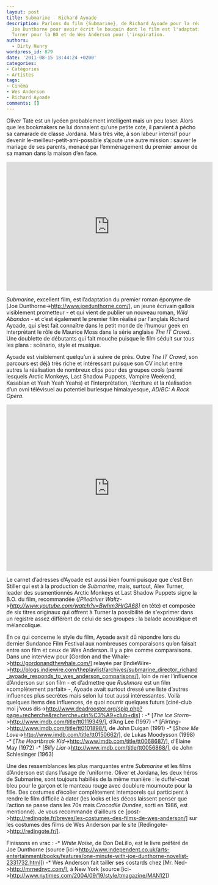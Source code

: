 ```yaml
---
layout: post
title: Submarine - Richard Ayoade
description: Parlons du film {Submarine}, de Richard Ayoade pour la réalisation, de
  Joe Dunthorne pour avoir écrit le bouquin dont le film est l'adaptation, d'Alex
  Turner pour la BO et de Wes Anderson pour l'inspiration.
authors:
  - Dirty Henry
wordpress_id: 879
date: '2011-08-15 18:44:24 +0200'
categories:
- Catégories
- Artistes
tags:
- Cinéma
- Wes Anderson
- Richard Ayoade
comments: []
---
```

Oliver Tate est un lycéen probablement intelligent mais un peu loser. Alors que les bookmakers ne lui donnaient qu’une petite cote, il parvient à pécho sa camarade de classe Jordana. Mais très vite, à son labeur intensif pour devenir le-meilleur-petit-ami-possible s’ajoute une autre mission : sauver le mariage de ses parents, menacé par l’emménagement du premier amour de sa maman dans la maison d’en face.

<iframe width="540" height="337" src="http://www.youtube.com/embed/4IVFfiv6wpY" frameborder="0" allowfullscreen></iframe>

*Submarine*, excellent film, est l’adaptation du premier roman éponyme de [Joe Dunthorne->http://www.joedunthorne.com/], un jeune écrivain gallois visiblement prometteur - et qui vient de publier un nouveau roman, *Wild Abandon* - et c’est également le premier film réalisé par l’anglais Richard Ayoade, qui s’est fait connaître dans le petit monde de l’humour geek en interprétant le rôle de Maurice Moss dans la série anglaise *The IT Crowd*. Une doublette de débutants qui fait mouche puisque le film séduit sur tous les plans : scénario, style et musique.

Ayoade est visiblement quelqu’un à suivre de près. Outre *The IT Crowd*, son parcours est déjà très riche et intéressant puisque son CV inclut entre autres la réalisation de nombreux clips pour des groupes cools (parmi lesquels Arctic Monkeys, Last Shadow Puppets, Vampire Weekend, Kasabian et Yeah Yeah Yeahs) et l’interprétation, l’écriture et la réalisation d’un ovni télévisuel au potentiel burlesque himalayesque, *AD/BC: A Rock Opera*.

<iframe width="540" height="435" src="http://www.youtube.com/embed/q37UomRayr0" frameborder="0" allowfullscreen></iframe>

Le carnet d’adresses d’Ayoade est aussi bien fourni puisque que c’est Ben Stiller qui est à la production de *Submarine*, mais, surtout, Alex Turner, leader des susmentionnés Arctic Monkeys et Last Shadow Puppets signe la B.O. du film, recommandée (*[Piledriver Waltz->http://www.youtube.com/watch?v=Bwhm3HrGA68]* en tête) et composée de six titres originaux qui offrent à Turner la possibilité de s'exprimer dans un registre assez différent de celui de ses groupes : la balade acoustique et mélancolique.

En ce qui concerne le style du film, Ayoade avait dû répondre lors du dernier Sundance Film Festival aux nombreuses comparaisons qu’on faisait entre son film et ceux de Wes Anderson. Il y a pire comme comparaisons. Dans une interview pour [Gordon and the Whale->http://gordonandthewhale.com/] relayée par [IndieWire->http://blogs.indiewire.com/theplaylist/archives/submarine_director_richard_ayoade_responds_to_wes_anderson_comparisons/], loin de nier l’influence d’Anderson sur son film - et d’admettre que *Rushmore* est un film «complètement parfait» -, Ayoade avait surtout dressé une liste d’autres influences plus secrètes mais selon lui tout aussi intéressantes. Voilà quelques items des influences, de quoi nourrir quelques futurs [ciné-club moi j’vous dis->http://www.deadrooster.org/spip.php?page=recherche&recherche=cin%C3%A9+club+dis] :
-* [*The Ice Storm*->http://www.imdb.com/title/tt0119349/], d’Ang Lee (1997)
-* [*Flirting*->http://www.imdb.com/title/tt0101898/], de John Duigan (1991)
-* [*Show Me Love*->http://www.imdb.com/title/tt0150662/], de Lukas Moodysson (1998)
-* [*The Heartbreak Kid*->http://www.imdb.com/title/tt0068687/], d’Elaine May (1972)
-* [*Billy Liar*->http://www.imdb.com/title/tt0056868/], de John Schlesinger (1963)

Une des ressemblances les plus marquantes entre *Submarine* et les films d’Anderson est dans l’usage de l’uniforme. Oliver et Jordana, les deux héros de Submarine, sont toujours habillés de la même manière : le duffel-coat bleu pour le garçon et le manteau rouge avec doublure moumoute pour la fille. Des costumes d’écolier complètement intemporels qui participent à rendre le film difficile à dater (les looks et les décos laissent penser que l’action se passe dans les 70s mais *Crocodile Dundee*, sorti en 1986, est mentionné). Je vous recommande d’ailleurs ce [post->http://redingote.fr/breves/les-costumes-des-films-de-wes-anderson/] sur les costumes des films de Wes Anderson par le site [Redingote->http://redingote.fr/].

Finissons en vrac :
-* *White Noise*, de Don DeLillo, est le livre préféré de Joe Dunthorne (source [ici->http://www.independent.co.uk/arts-entertainment/books/features/one-minute-with-joe-dunthorne-novelist-2331732.html])
-* Wes Anderson fait tailler ses costards chez [Mr. Ned->http://mrnednyc.com/], à New York (source [ici->http://www.nytimes.com/2004/09/19/style/tmagazine/MAN12])
